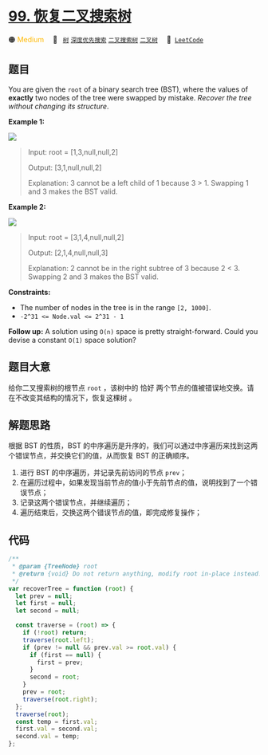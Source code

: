 # [99. 恢复二叉搜索树](https://leetcode.com/problems/recover-binary-search-tree)

🟠 <font color=#ffb800>Medium</font>&emsp; 🔖&ensp; [`树`](/outline/tag/tree.md) [`深度优先搜索`](/outline/tag/depth-first-search.md) [`二叉搜索树`](/outline/tag/binary-search-tree.md) [`二叉树`](/outline/tag/binary-tree.md)&emsp; 🔗&ensp;[`LeetCode`](https://leetcode.com/problems/recover-binary-search-tree)

## 题目

You are given the `root` of a binary search tree (BST), where the values of
**exactly** two nodes of the tree were swapped by mistake. _Recover the tree
without changing its structure_.

**Example 1:**

![](https://assets.leetcode.com/uploads/2020/10/28/recover1.jpg)

> Input: root = [1,3,null,null,2]
>
> Output: [3,1,null,null,2]
>
> Explanation: 3 cannot be a left child of 1 because 3 > 1. Swapping 1 and 3 makes the BST valid.

**Example 2:**

![](https://assets.leetcode.com/uploads/2020/10/28/recover2.jpg)

> Input: root = [3,1,4,null,null,2]
>
> Output: [2,1,4,null,null,3]
>
> Explanation: 2 cannot be in the right subtree of 3 because 2 < 3. Swapping 2 and 3 makes the BST valid.

**Constraints:**

- The number of nodes in the tree is in the range `[2, 1000]`.
- `-2^31 <= Node.val <= 2^31 - 1`

**Follow up:** A solution using `O(n)` space is pretty straight-forward. Could
you devise a constant `O(1)` space solution?

## 题目大意

给你二叉搜索树的根节点 `root` ，该树中的 恰好 两个节点的值被错误地交换。请在不改变其结构的情况下，恢复这棵树 。

## 解题思路

根据 BST 的性质，BST 的中序遍历是升序的，我们可以通过中序遍历来找到这两个错误节点，并交换它们的值，从而恢复 BST 的正确顺序。

1. 进行 BST 的中序遍历，并记录先前访问的节点 `prev`；
2. 在遍历过程中，如果发现当前节点的值小于先前节点的值，说明找到了一个错误节点；
3. 记录这两个错误节点，并继续遍历；
4. 遍历结束后，交换这两个错误节点的值，即完成修复操作；

## 代码

```javascript
/**
 * @param {TreeNode} root
 * @return {void} Do not return anything, modify root in-place instead.
 */
var recoverTree = function (root) {
  let prev = null;
  let first = null;
  let second = null;

  const traverse = (root) => {
    if (!root) return;
    traverse(root.left);
    if (prev != null && prev.val >= root.val) {
      if (first == null) {
        first = prev;
      }
      second = root;
    }
    prev = root;
    traverse(root.right);
  };
  traverse(root);
  const temp = first.val;
  first.val = second.val;
  second.val = temp;
};
```
